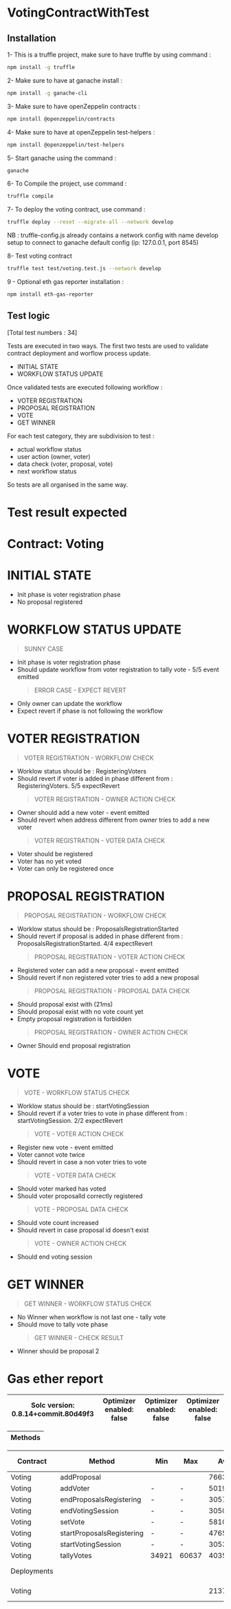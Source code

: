 # VotingContractWithTest

## Installation

1- This is a truffle project, make sure to have truffle by using command :

```sh
npm install -g truffle
```

2- Make sure to have at ganache install :

```sh
npm install -g ganache-cli
```

3- Make sure to have openZeppelin contracts :

```sh
npm install @openzeppelin/contracts
```

4- Make sure to have at openZeppelin test-helpers :

```sh
npm install @openzeppelin/test-helpers
```

5- Start ganache using the command :

```sh
ganache
```

6- To Compile the project, use command :

```sh
truffle compile
```

7- To deploy the voting contract, use command :

```sh
truffle deploy --reset --migrate-all --network develop
```

NB : truffle-config.js already contains a network config with name develop setup to connect to ganache default config (ip: 127.0.0.1, port 8545)

8- Test voting contract

```sh
truffle test test/voting.test.js --network develop
```

9 - Optional eth gas reporter installation :

```sh
npm install eth-gas-reporter
```

## Test logic

[Total test numbers : 34]

Tests are executed in two ways.
The first two tests are used to validate contract deployment and worflow process update.

- INITIAL STATE
- WORKFLOW STATUS UPDATE

Once validated tests are executed following workflow :

- VOTER REGISTRATION
- PROPOSAL REGISTRATION
- VOTE
- GET WINNER

For each test category, they are subdivision to test :

- actual workflow status
- user action (owner, voter)
- data check (voter, proposal, vote)
- next workflow status

So tests are all organised in the same way.

# Test result expected

# Contract: Voting

# INITIAL STATE

- Init phase is voter registration phase
- No proposal registered

# WORKFLOW STATUS UPDATE

> SUNNY CASE

- Init phase is voter registration phase
- Should update workflow from voter registration to tally vote - 5/5 event emitted
  > ERROR CASE - EXPECT REVERT
- Only owner can update the workflow
- Expect revert if phase is not following the workflow

# VOTER REGISTRATION

> VOTER REGISTRATION - WORKFLOW CHECK

- Worklow status should be : RegisteringVoters
- Should revert if voter is added in phase different from : RegisteringVoters. 5/5 expectRevert
  > VOTER REGISTRATION - OWNER ACTION CHECK
- Owner should add a new voter - event emitted
- Should revert when address different from owner tries to add a new voter
  > VOTER REGISTRATION - VOTER DATA CHECK
- Voter should be registered
- Voter has no yet voted
- Voter can only be registered once

# PROPOSAL REGISTRATION

> PROPOSAL REGISTRATION - WORKFLOW CHECK

- Worklow status should be : ProposalsRegistrationStarted
- Should revert if proposal is added in phase different from : ProposalsRegistrationStarted. 4/4 expectRevert
  > PROPOSAL REGISTRATION - VOTER ACTION CHECK
- Registered voter can add a new proposal - event emitted
- Should revert if non registered voter tries to add a new proposal
  > PROPOSAL REGISTRATION - PROPOSAL DATA CHECK
- Should proposal exist with (21ms)
- Should proposal exist with no vote count yet
- Empty proposal registration is forbidden
  > PROPOSAL REGISTRATION - OWNER ACTION CHECK
- Owner Should end proposal registration

# VOTE

> VOTE - WORKFLOW STATUS CHECK

- Worklow status should be : startVotingSession
- Should revert if a voter tries to vote in phase different from : startVotingSession. 2/2 expectRevert
  > VOTE - VOTER ACTION CHECK
- Register new vote - event emitted
- Voter cannot vote twice
- Should revert in case a non voter tries to vote
  > VOTE - VOTER DATA CHECK
- Should voter marked has voted
- Should voter proposalId correctly registered
  > VOTE - PROPOSAL DATA CHECK
- Should vote count increased
- Should revert in case proposal id doesn't exist
  > VOTE - OWNER ACTION CHECK
- Should end voting session

# GET WINNER

> GET WINNER - WORKFLOW STATUS CHECK

- No Winner when workflow is not last one - tally vote
- Should move to tally vote phase
  > GET WINNER - CHECK RESULT
- Winner should be proposal 2

# Gas ether report

| Solc version: 0.8.14+commit.80d49f3 | Optimizer enabled: false | Optimizer enabled: false | Optimizer enabled: false |
| ----------------------------------- | ------------------------ | ------------------------ | ------------------------ |

| Methods |
| ------- |

| Contract    | Method                    | Min   | Max   | Avg     | # calls    | eur (avg) |
| ----------- | ------------------------- | ----- | ----- | ------- | ---------- | --------- |
| Voting      | addProposal               |       |       | 76632   | 10         |
| Voting      | addVoter                  | -     | -     | 50196   | 16         |           |
| Voting      | endProposalsRegistering   | -     | -     | 30575   | 11         |           |
| Voting      | endVotingSession          | -     | -     | 30509   | 9          |           |
| Voting      | setVote                   | -     | -     | 58101   | 12         |           |
| Voting      | startProposalsRegistering | -     | -     | 47653   | 11         |           |
| Voting      | startVotingSession        | -     | -     | 30530   | 12         |           |
| Voting      | tallyVotes                | 34921 | 60637 | 40355   | 10         |           |
| Deployments |                           |       |       |         | % of limit |
| Voting      |                           |       |       | 2137238 | 31.8 %     |
